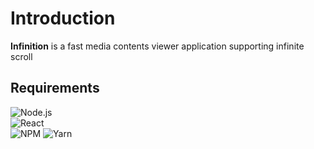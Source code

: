 
# Introduction
**Infinition** is a fast media contents viewer application supporting infinite scroll 

## Requirements
![Node.js](https://img.shields.io/badge/>=16.14.X-6DA55F?style=for-the-badge&logo=node.js&logoColor=6DA55F&label=Node.js&labelColor=23000000) \
![React](https://img.shields.io/badge/react-%2320232a.svg?style=for-the-badge&logo=react&logoColor=%2361DAFB) \
![NPM](https://img.shields.io/badge/NPM-CB0022.svg?style=for-the-badge&logo=npm&logoColor=white)
![Yarn](https://img.shields.io/badge/yarn-%232C8EBB.svg?style=for-the-badge&logo=yarn&logoColor=white) 


